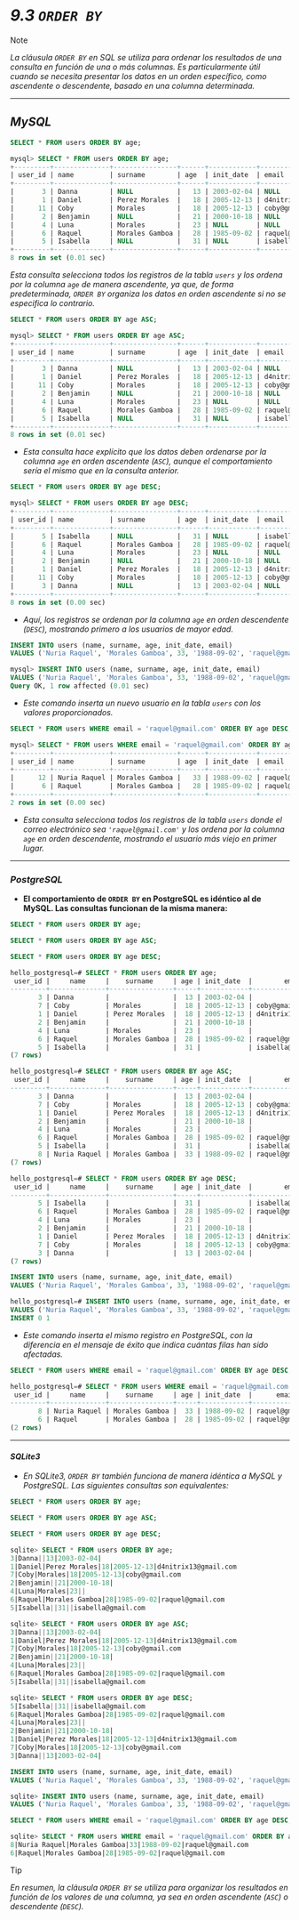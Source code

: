 <!-- Autor: Daniel Benjamin Perez Morales -->
<!-- GitHub: https://github.com/DanielPerezMoralesDev13 -->
<!-- Correo electrónico: danielperezdev@proton.me -->

# ***9.3 `ORDER BY`***

> [!NOTE]
> *La cláusula `ORDER BY` en SQL se utiliza para ordenar los resultados de una consulta en función de una o más columnas. Es particularmente útil cuando se necesita presentar los datos en un orden específico, como ascendente o descendente, basado en una columna determinada.*

---

## ***MySQL***

```sql
SELECT * FROM users ORDER BY age;
```

```sql
mysql> SELECT * FROM users ORDER BY age;
+---------+--------------+----------------+------+------------+----------------------+
| user_id | name         | surname        | age  | init_date  | email                |
+---------+--------------+----------------+------+------------+----------------------+
|       3 | Danna        | NULL           |   13 | 2003-02-04 | NULL                 |
|       1 | Daniel       | Perez Morales  |   18 | 2005-12-13 | d4nitrix13@gmail.com |
|      11 | Coby         | Morales        |   18 | 2005-12-13 | coby@gmail.com       |
|       2 | Benjamin     | NULL           |   21 | 2000-10-18 | NULL                 |
|       4 | Luna         | Morales        |   23 | NULL       | NULL                 |
|       6 | Raquel       | Morales Gamboa |   28 | 1985-09-02 | raquel@gmail.com     |
|       5 | Isabella     | NULL           |   31 | NULL       | isabella@gmail.com   |
+---------+--------------+----------------+------+------------+----------------------+
8 rows in set (0.01 sec)
```

*Esta consulta selecciona todos los registros de la tabla `users` y los ordena por la columna `age` de manera ascendente, ya que, de forma predeterminada, `ORDER BY` organiza los datos en orden ascendente si no se especifica lo contrario.*

```sql
SELECT * FROM users ORDER BY age ASC;
```

```sql
mysql> SELECT * FROM users ORDER BY age ASC;
+---------+--------------+----------------+------+------------+----------------------+
| user_id | name         | surname        | age  | init_date  | email                |
+---------+--------------+----------------+------+------------+----------------------+
|       3 | Danna        | NULL           |   13 | 2003-02-04 | NULL                 |
|       1 | Daniel       | Perez Morales  |   18 | 2005-12-13 | d4nitrix13@gmail.com |
|      11 | Coby         | Morales        |   18 | 2005-12-13 | coby@gmail.com       |
|       2 | Benjamin     | NULL           |   21 | 2000-10-18 | NULL                 |
|       4 | Luna         | Morales        |   23 | NULL       | NULL                 |
|       6 | Raquel       | Morales Gamboa |   28 | 1985-09-02 | raquel@gmail.com     |
|       5 | Isabella     | NULL           |   31 | NULL       | isabella@gmail.com   |
+---------+--------------+----------------+------+------------+----------------------+
8 rows in set (0.01 sec)
```

- *Esta consulta hace explícito que los datos deben ordenarse por la columna `age` en orden ascendente (`ASC`), aunque el comportamiento sería el mismo que en la consulta anterior.*

```sql
SELECT * FROM users ORDER BY age DESC;
```

```sql
mysql> SELECT * FROM users ORDER BY age DESC;
+---------+--------------+----------------+------+------------+----------------------+
| user_id | name         | surname        | age  | init_date  | email                |
+---------+--------------+----------------+------+------------+----------------------+
|       5 | Isabella     | NULL           |   31 | NULL       | isabella@gmail.com   |
|       6 | Raquel       | Morales Gamboa |   28 | 1985-09-02 | raquel@gmail.com     |
|       4 | Luna         | Morales        |   23 | NULL       | NULL                 |
|       2 | Benjamin     | NULL           |   21 | 2000-10-18 | NULL                 |
|       1 | Daniel       | Perez Morales  |   18 | 2005-12-13 | d4nitrix13@gmail.com |
|      11 | Coby         | Morales        |   18 | 2005-12-13 | coby@gmail.com       |
|       3 | Danna        | NULL           |   13 | 2003-02-04 | NULL                 |
+---------+--------------+----------------+------+------------+----------------------+
8 rows in set (0.00 sec)
```

- *Aquí, los registros se ordenan por la columna `age` en orden descendente (`DESC`), mostrando primero a los usuarios de mayor edad.*

```sql
INSERT INTO users (name, surname, age, init_date, email) 
VALUES ('Nuria Raquel', 'Morales Gamboa', 33, '1988-09-02', 'raquel@gmail.com');
```

```sql
mysql> INSERT INTO users (name, surname, age, init_date, email) 
VALUES ('Nuria Raquel', 'Morales Gamboa', 33, '1988-09-02', 'raquel@gmail.com');
Query OK, 1 row affected (0.01 sec)
```

- *Este comando inserta un nuevo usuario en la tabla `users` con los valores proporcionados.*

```sql
SELECT * FROM users WHERE email = 'raquel@gmail.com' ORDER BY age DESC;
```

```sql
mysql> SELECT * FROM users WHERE email = 'raquel@gmail.com' ORDER BY age DESC;
+---------+--------------+----------------+------+------------+------------------+
| user_id | name         | surname        | age  | init_date  | email            |
+---------+--------------+----------------+------+------------+------------------+
|      12 | Nuria Raquel | Morales Gamboa |   33 | 1988-09-02 | raquel@gmail.com |
|       6 | Raquel       | Morales Gamboa |   28 | 1985-09-02 | raquel@gmail.com |
+---------+--------------+----------------+------+------------+------------------+
2 rows in set (0.00 sec)
```

- *Esta consulta selecciona todos los registros de la tabla `users` donde el correo electrónico sea `'raquel@gmail.com'` y los ordena por la columna `age` en orden descendente, mostrando el usuario más viejo en primer lugar.*

---

### ***PostgreSQL***

- **El comportamiento de `ORDER BY` en PostgreSQL es idéntico al de MySQL. Las consultas funcionan de la misma manera:**

```sql
SELECT * FROM users ORDER BY age;
```

```sql
SELECT * FROM users ORDER BY age ASC;
```

```sql
SELECT * FROM users ORDER BY age DESC;
```

```sql
hello_postgresql=# SELECT * FROM users ORDER BY age;
 user_id |     name     |    surname     | age | init_date  |        email
---------+--------------+----------------+-----+------------+----------------------
       3 | Danna        |                |  13 | 2003-02-04 |
       7 | Coby         | Morales        |  18 | 2005-12-13 | coby@gmail.com
       1 | Daniel       | Perez Morales  |  18 | 2005-12-13 | d4nitrix13@gmail.com
       2 | Benjamin     |                |  21 | 2000-10-18 |
       4 | Luna         | Morales        |  23 |            |
       6 | Raquel       | Morales Gamboa |  28 | 1985-09-02 | raquel@gmail.com
       5 | Isabella     |                |  31 |            | isabella@gmail.com
(7 rows)
```

```sql
hello_postgresql=# SELECT * FROM users ORDER BY age ASC;
 user_id |     name     |    surname     | age | init_date  |        email
---------+--------------+----------------+-----+------------+----------------------
       3 | Danna        |                |  13 | 2003-02-04 |
       7 | Coby         | Morales        |  18 | 2005-12-13 | coby@gmail.com
       1 | Daniel       | Perez Morales  |  18 | 2005-12-13 | d4nitrix13@gmail.com
       2 | Benjamin     |                |  21 | 2000-10-18 |
       4 | Luna         | Morales        |  23 |            |
       6 | Raquel       | Morales Gamboa |  28 | 1985-09-02 | raquel@gmail.com
       5 | Isabella     |                |  31 |            | isabella@gmail.com
       8 | Nuria Raquel | Morales Gamboa |  33 | 1988-09-02 | raquel@gmail.com
(7 rows)
```

```sql
hello_postgresql=# SELECT * FROM users ORDER BY age DESC;
 user_id |     name     |    surname     | age | init_date  |        email
---------+--------------+----------------+-----+------------+----------------------
       5 | Isabella     |                |  31 |            | isabella@gmail.com
       6 | Raquel       | Morales Gamboa |  28 | 1985-09-02 | raquel@gmail.com
       4 | Luna         | Morales        |  23 |            |
       2 | Benjamin     |                |  21 | 2000-10-18 |
       1 | Daniel       | Perez Morales  |  18 | 2005-12-13 | d4nitrix13@gmail.com
       7 | Coby         | Morales        |  18 | 2005-12-13 | coby@gmail.com
       3 | Danna        |                |  13 | 2003-02-04 |
(7 rows)
```

```sql
INSERT INTO users (name, surname, age, init_date, email) 
VALUES ('Nuria Raquel', 'Morales Gamboa', 33, '1988-09-02', 'raquel@gmail.com');
```

```sql
hello_postgresql=# INSERT INTO users (name, surname, age, init_date, email) 
VALUES ('Nuria Raquel', 'Morales Gamboa', 33, '1988-09-02', 'raquel@gmail.com');
INSERT 0 1
```

- *Este comando inserta el mismo registro en PostgreSQL, con la diferencia en el mensaje de éxito que indica cuántas filas han sido afectadas.*

```sql
SELECT * FROM users WHERE email = 'raquel@gmail.com' ORDER BY age DESC;
```

```sql
hello_postgresql=# SELECT * FROM users WHERE email = 'raquel@gmail.com' ORDER BY age DESC;
 user_id |     name     |    surname     | age | init_date  |      email
---------+--------------+----------------+-----+------------+------------------
       8 | Nuria Raquel | Morales Gamboa |  33 | 1988-09-02 | raquel@gmail.com
       6 | Raquel       | Morales Gamboa |  28 | 1985-09-02 | raquel@gmail.com
(2 rows)
```

---

#### ***SQLite3***

- *En SQLite3, `ORDER BY` también funciona de manera idéntica a MySQL y PostgreSQL. Las siguientes consultas son equivalentes:*

```sql
SELECT * FROM users ORDER BY age;
```

```sql
SELECT * FROM users ORDER BY age ASC;
```

```sql
SELECT * FROM users ORDER BY age DESC;
```

```sql
sqlite> SELECT * FROM users ORDER BY age;
3|Danna||13|2003-02-04|
1|Daniel|Perez Morales|18|2005-12-13|d4nitrix13@gmail.com
7|Coby|Morales|18|2005-12-13|coby@gmail.com
2|Benjamin||21|2000-10-18|
4|Luna|Morales|23||
6|Raquel|Morales Gamboa|28|1985-09-02|raquel@gmail.com
5|Isabella||31||isabella@gmail.com
```

```sql
sqlite> SELECT * FROM users ORDER BY age ASC;
3|Danna||13|2003-02-04|
1|Daniel|Perez Morales|18|2005-12-13|d4nitrix13@gmail.com
7|Coby|Morales|18|2005-12-13|coby@gmail.com
2|Benjamin||21|2000-10-18|
4|Luna|Morales|23||
6|Raquel|Morales Gamboa|28|1985-09-02|raquel@gmail.com
5|Isabella||31||isabella@gmail.com
```

```sql
sqlite> SELECT * FROM users ORDER BY age DESC;
5|Isabella||31||isabella@gmail.com
6|Raquel|Morales Gamboa|28|1985-09-02|raquel@gmail.com
4|Luna|Morales|23||
2|Benjamin||21|2000-10-18|
1|Daniel|Perez Morales|18|2005-12-13|d4nitrix13@gmail.com
7|Coby|Morales|18|2005-12-13|coby@gmail.com
3|Danna||13|2003-02-04|
```

```sql
INSERT INTO users (name, surname, age, init_date, email) 
VALUES ('Nuria Raquel', 'Morales Gamboa', 33, '1988-09-02', 'raquel@gmail.com');
```

```sql
sqlite> INSERT INTO users (name, surname, age, init_date, email) 
VALUES ('Nuria Raquel', 'Morales Gamboa', 33, '1988-09-02', 'raquel@gmail.com');
```

```sql
SELECT * FROM users WHERE email = 'raquel@gmail.com' ORDER BY age DESC;
```

```sql
sqlite> SELECT * FROM users WHERE email = 'raquel@gmail.com' ORDER BY age DESC;
8|Nuria Raquel|Morales Gamboa|33|1988-09-02|raquel@gmail.com
6|Raquel|Morales Gamboa|28|1985-09-02|raquel@gmail.com
```

> [!TIP]
> *En resumen, la cláusula `ORDER BY` se utiliza para organizar los resultados en función de los valores de una columna, ya sea en orden ascendente (`ASC`) o descendente (`DESC`).*
